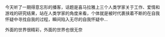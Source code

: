 

今天听了一期得意忘形的播客，话题是喜马拉雅上三个人类学家关于工作、爱情和游戏的研究结果，站在人类学家的角度来看，个体就是被时代裹挟着不断的在自我怀疑中寻找自我的过程，瞬间陷入无尽的自我怀疑中...



外面的世界很精彩，外面的世界也很无奈